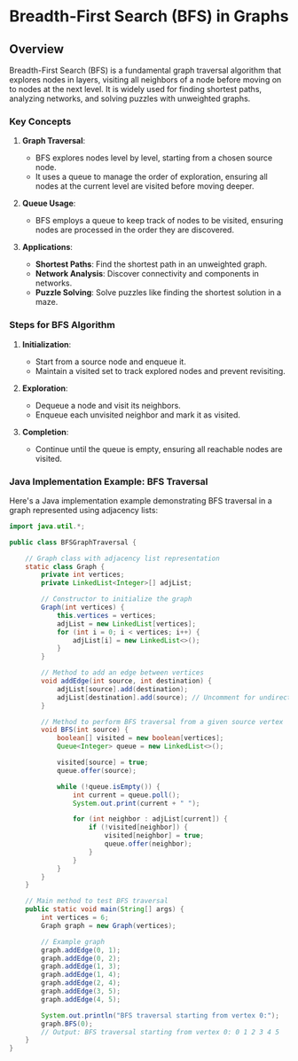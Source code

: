 # Breadth-First Search (BFS) in Graphs

## Overview

Breadth-First Search (BFS) is a fundamental graph traversal algorithm that explores nodes in layers, visiting all neighbors of a node before moving on to nodes at the next level. It is widely used for finding shortest paths, analyzing networks, and solving puzzles with unweighted graphs.

### Key Concepts

1. **Graph Traversal**:
   - BFS explores nodes level by level, starting from a chosen source node.
   - It uses a queue to manage the order of exploration, ensuring all nodes at the current level are visited before moving deeper.

2. **Queue Usage**:
   - BFS employs a queue to keep track of nodes to be visited, ensuring nodes are processed in the order they are discovered.

3. **Applications**:
   - **Shortest Paths**: Find the shortest path in an unweighted graph.
   - **Network Analysis**: Discover connectivity and components in networks.
   - **Puzzle Solving**: Solve puzzles like finding the shortest solution in a maze.

### Steps for BFS Algorithm

1. **Initialization**:
   - Start from a source node and enqueue it.
   - Maintain a visited set to track explored nodes and prevent revisiting.

2. **Exploration**:
   - Dequeue a node and visit its neighbors.
   - Enqueue each unvisited neighbor and mark it as visited.

3. **Completion**:
   - Continue until the queue is empty, ensuring all reachable nodes are visited.

### Java Implementation Example: BFS Traversal

Here's a Java implementation example demonstrating BFS traversal in a graph represented using adjacency lists:

```java
import java.util.*;

public class BFSGraphTraversal {

    // Graph class with adjacency list representation
    static class Graph {
        private int vertices;
        private LinkedList<Integer>[] adjList;

        // Constructor to initialize the graph
        Graph(int vertices) {
            this.vertices = vertices;
            adjList = new LinkedList[vertices];
            for (int i = 0; i < vertices; i++) {
                adjList[i] = new LinkedList<>();
            }
        }

        // Method to add an edge between vertices
        void addEdge(int source, int destination) {
            adjList[source].add(destination);
            adjList[destination].add(source); // Uncomment for undirected graph
        }

        // Method to perform BFS traversal from a given source vertex
        void BFS(int source) {
            boolean[] visited = new boolean[vertices];
            Queue<Integer> queue = new LinkedList<>();

            visited[source] = true;
            queue.offer(source);

            while (!queue.isEmpty()) {
                int current = queue.poll();
                System.out.print(current + " ");

                for (int neighbor : adjList[current]) {
                    if (!visited[neighbor]) {
                        visited[neighbor] = true;
                        queue.offer(neighbor);
                    }
                }
            }
        }
    }

    // Main method to test BFS traversal
    public static void main(String[] args) {
        int vertices = 6;
        Graph graph = new Graph(vertices);

        // Example graph
        graph.addEdge(0, 1);
        graph.addEdge(0, 2);
        graph.addEdge(1, 3);
        graph.addEdge(1, 4);
        graph.addEdge(2, 4);
        graph.addEdge(3, 5);
        graph.addEdge(4, 5);

        System.out.println("BFS traversal starting from vertex 0:");
        graph.BFS(0);
        // Output: BFS traversal starting from vertex 0: 0 1 2 3 4 5
    }
}
